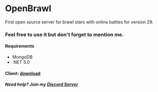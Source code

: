 # OpenBrawl
First open source server for brawl stars with online battles for version 29.
### Feel free to use it but don't forget to mention me.

#### Requirements 
- MongoDB
- .NET 5.0

#### Client: [download](https://drive.google.com/file/d/1CxOmOr8iXfNsFNChk-smI8isuMweXxvo/view?usp=sharing)

##### Need help? Join my [Discord Server](https://discord.gg/FqZda2BVYZ)
